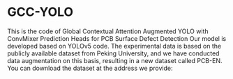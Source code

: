 # GCC-YOLO
This is the code of Global Contextual Attention Augmented YOLO with ConvMixer Prediction Heads for PCB Surface Defect Detection
Our model is developed based on YOLOv5 code.
The experimental data is based on the publicly available dataset from Peking University, and we have conducted data augmentation on this basis, resulting in a new dataset called PCB-EN.
You can download the dataset at the address we provide:
